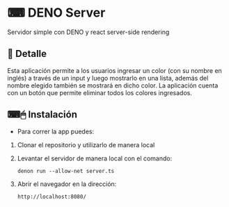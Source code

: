 # ⌨ DENO Server

Servidor simple con DENO y react server-side rendering

## 📝 Detalle

Esta aplicación permite a los usuarios ingresar un color (con su nombre en inglés) a través de un input y luego mostrarlo en una lista, además del nombre elegido también se mostrará en dicho color. La aplicación cuenta con un botón que permite eliminar todos los colores ingresados.

## ⌨🖱 Instalación

- Para correr la app puedes:

1.  Clonar el repositorio y utilizarlo de manera local

2.  Levantar el servidor de manera local con el comando:

    `denon run --allow-net server.ts`

3.  Abrir el navegador en la dirección:

    `http://localhost:8080/`


